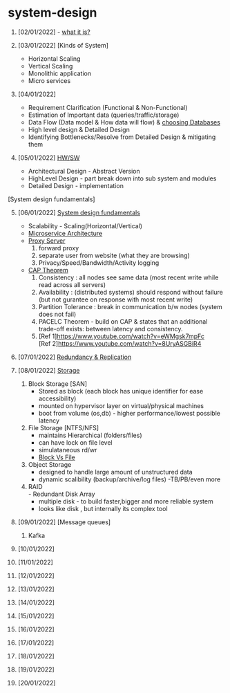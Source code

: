 # system-design

1. [02/01/2022] - [what it is?](https://www.educative.io/blog/system-design-primer#what)
2. [03/01/2022] [Kinds of System]<br>
    - Horizontal Scaling<br>
    - Vertical Scaling <br>
    - Monolithic application<br>
    - Micro services<br>
3. [04/01/2022] <br>
    - Requirement Clarification (Functional & Non-Functional)<br>
    - Estimation of Important data (queries/traffic/storage)<br>
    - Data Flow (Data model & How data will flow)
      & [choosing Databases](https://www.educative.io/blog/database-design-tutorial) <br>
    - High level design & Detailed Design <br>
    - Identifying Bottlenecks/Resolve from Detailed Design & mitigating them

4. [05/01/2022] [HW/SW](https://www.educative.io/blog/hardware-vs-software-components-computer) <br>
    - Architectural Design - Abstract Version <br>
    - HighLevel Design - part break down into sub system and modules <br>
    - Detailed Design - implementation <br>

[System design fundamentals]

5. [06/01/2022] [System design fundamentals](https://www.educative.io/blog/complete-guide-to-system-design) <br>
    - Scalability - Scaling(Horizontal/Vertical)<br>
    - [Microservice Architecture](https://www.educative.io/blog/complete-guide-to-system-design#microservices) <br>
    - [Proxy Server](https://www.educative.io/edpresso/what-is-a-proxy-server) <br>
        1. forward proxy<br>
        2. separate user from website (what they are browsing)<br>
        3. Privacy/Speed/Bandwidth/Activity logging<br>
    - [CAP Theorem](https://www.educative.io/blog/what-is-cap-theorem#whatiscaptheorem) <br>
        1. Consistency : all nodes see same data (most recent write while read across all servers)<br>
        2. Availability : (distributed systems) should respond without failure (but not gurantee on response with most
           recent write)<br>
        3. Partition Tolerance : break in communication b/w nodes (system does not fail)<br>
        4. PACELC Theorem - build on CAP & states that an additional trade-off exists: between latency and
           consistency.<br>
        5. [Ref 1]https://www.youtube.com/watch?v=eWMgsk7mpFc <br>
           [Ref 2]https://www.youtube.com/watch?v=8UryASGBiR4
6. [07/01/2022] [Redundancy & Replication](https://www.educative.io/blog/complete-guide-to-system-design#redundancyandreplication) <br>
7. [08/01/2022] [Storage](https://www.educative.io/blog/complete-guide-to-system-design#storage) <br>
    1. Block Storage [SAN]  <br>
        - Stored as block (each block has unique identifier for ease accessibility)
        - mounted on hypervisor layer on virtual/physical machines
        - boot from volume (os,db) - higher performance/lowest possible latency
    2. File Storage [NTFS/NFS] <br>
        - maintains Hierarchical  (folders/files)
        - can have lock on file level
        - simulataneous rd/wr
        - [Block Vs File](https://www.youtube.com/watch?v=PmxWTTpXNLI)
    3. Object Storage <br>
        - designed to handle large amount of unstructured data
        - dynamic scalibility (backup/archive/log files) -TB/PB/even more
    4. RAID<br> - Redundant Disk Array
        - multiple disk - to build faster,bigger and more reliable system
        - looks like disk , but internally its complex tool

8. [09/01/2022] [Message queues]
    1. Kafka
9. [10/01/2022] []()
10. [11/01/2022][]()
11. [12/01/2022][]()
12. [13/01/2022][]()
13. [14/01/2022][]()
14. [15/01/2022][]()
15. [16/01/2022][]()
16. [17/01/2022][]()
17. [18/01/2022][]()
18. [19/01/2022][]()
19. [20/01/2022][]()   
